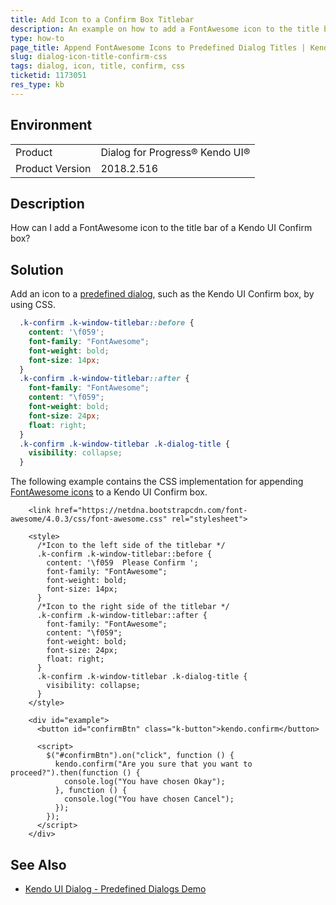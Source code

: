 ```yaml
---
title: Add Icon to a Confirm Box Titlebar
description: An example on how to add a FontAwesome icon to the title bar in a Kendo UI Confirm box.
type: how-to
page_title: Append FontAwesome Icons to Predefined Dialog Titles | Kendo UI Dialog for jQuery
slug: dialog-icon-title-confirm-css
tags: dialog, icon, title, confirm, css
ticketid: 1173051
res_type: kb
---
```


## Environment

<table>
 <tr>
  <td>Product</td>
  <td>Dialog for Progress® Kendo UI®</td>
 </tr>
 <tr>
  <td>Product Version</td>
  <td>2018.2.516</td>
 </tr>
</table>

## Description

How can I add a FontAwesome icon to the title bar of a Kendo UI Confirm box?    

## Solution

Add an icon to a [predefined dialog](/controls/layout/dialog/overview#predefined-dialogs), such as the Kendo UI Confirm box, by using CSS.

```css
  .k-confirm .k-window-titlebar::before {
    content: '\f059';
    font-family: "FontAwesome";
    font-weight: bold;
    font-size: 14px;
  }
  .k-confirm .k-window-titlebar::after {
    font-family: "FontAwesome";
    content: "\f059";
    font-weight: bold;
    font-size: 24px;
    float: right;
  }
  .k-confirm .k-window-titlebar .k-dialog-title {
    visibility: collapse;
  }
```

The following example contains the CSS implementation for appending [FontAwesome icons](https://fontawesome.com/) to a Kendo UI Confirm box.

```dojo
    <link href="https://netdna.bootstrapcdn.com/font-awesome/4.0.3/css/font-awesome.css" rel="stylesheet">

    <style>
      /*Icon to the left side of the titlebar */
      .k-confirm .k-window-titlebar::before {
        content: '\f059  Please Confirm ';
        font-family: "FontAwesome";
        font-weight: bold;
        font-size: 14px;
      }
      /*Icon to the right side of the titlebar */
      .k-confirm .k-window-titlebar::after {
        font-family: "FontAwesome";
        content: "\f059";
        font-weight: bold;
        font-size: 24px;
        float: right;
      }
      .k-confirm .k-window-titlebar .k-dialog-title {
        visibility: collapse;
      }
    </style>

    <div id="example">
      <button id="confirmBtn" class="k-button">kendo.confirm</button>

      <script>
        $("#confirmBtn").on("click", function () {
          kendo.confirm("Are you sure that you want to proceed?").then(function () {
            console.log("You have chosen Okay");
          }, function () {
            console.log("You have chosen Cancel");
          });
        });
      </script>
    </div>
```

## See Also

* [Kendo UI Dialog - Predefined Dialogs Demo](https://demos.telerik.com/kendo-ui/dialog/predefined-dialogs)
